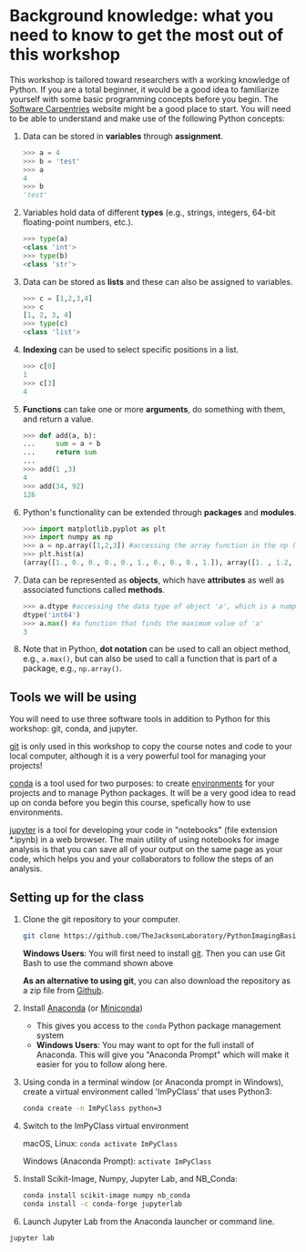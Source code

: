 # Background knowledge: what you need to know to get the most out of this workshop

This workshop is tailored toward researchers with a working knowledge of Python. If you are a total beginner, it would be a good idea to familiarize yourself with some basic programming concepts before you begin. The [Software Carpentries](http://swcarpentry.github.io/python-novice-gapminder/) website might be a good place to start. You will need to be able to understand and make use of the following Python concepts:

1. Data can be stored in **variables** through **assignment**.

    ```python
    >>> a = 4
    >>> b = 'test'
    >>> a
    4
    >>> b
    'test'
    ```

2. Variables hold data of different **types** (e.g., strings, integers, 64-bit floating-point numbers, etc.).

    ```python
    >>> type(a)
    <class 'int'>
    >>> type(b)
    <class 'str'>
    ```

3. Data can be stored as **lists** and these can also be assigned to variables.

    ```python
    >>> c = [1,2,3,4]
    >>> c
    [1, 2, 3, 4]
    >>> type(c)
    <class 'list'>
    ```

4. **Indexing** can be used to select specific positions in a list.

    ```python
    >>> c[0]
    1
    >>> c[3]
    4
    ```

5. **Functions** can take one or more **arguments**, do something with them, and return a value.

    ```python
    >>> def add(a, b):
    ...     sum = a + b
    ...     return sum
    ...
    >>> add(1 ,3)
    4
    >>> add(34, 92)
    126
    ```

6. Python's functionality can be extended through **packages** and **modules**.

    ```python
    >>> import matplotlib.pyplot as plt
    >>> import numpy as np
    >>> a = np.array([1,2,3]) #accessing the array function in the np (numpy) package to create an array object
    >>> plt.hist(a)
    (array([1., 0., 0., 0., 0., 1., 0., 0., 0., 1.]), array([1. , 1.2, 1.4, 1.6, 1.8, 2. , 2.2, 2.4, 2.6, 2.8, 3. ]), <a list of 10 Patch objects>)
    ```

7. Data can be represented as **objects**, which have **attributes** as well as associated functions called **methods**.

    ```python
    >>> a.dtype #accessing the data type of object 'a', which is a numpy array (created in #6 above)
    dtype('int64')
    >>> a.max() #a function that finds the maximum value of 'a'
    3
    ```

8. Note that in Python, **dot notation** can be used to call an object method, e.g., `a.max()`, but can also be used to call a function that is part of a package, e.g., `np.array()`.

## Tools we will be using

You will need to use three software tools in addition to Python for this workshop: git, conda, and jupyter.

[git](https://git-scm.com) is only used in this workshop to copy the course notes and code to your local computer, although it is a very powerful tool for managing your projects!

[conda](https://conda.io/docs/) is a tool used for two purposes: to create [environments](https://conda.io/docs/user-guide/tasks/manage-environments.html) for your projects and to manage Python packages. It will be a very good idea to read up on conda before you begin this course, spefically how to use environments.

[jupyter](http://jupyter.org) is a tool for developing your code in "notebooks" (file extension \*.ipynb) in a web browser. The main utility of using notebooks for image analysis is that you can save all of your output on the same page as your code, which helps you and your collaborators to follow the steps of an analysis.

## Setting up for the class

1. Clone the git repository to your computer.

    ```bash
    git clone https://github.com/TheJacksonLaboratory/PythonImagingBasic.git

    ```

    **Windows Users**: You will first need to install [git](https://git-scm.com/download/win). Then you can use Git Bash to use the command shown above

    **As an alternative to using git**, you can also download the repository as a zip file from [Github](https://github.com/TheJacksonLaboratory/Basic_skimageJAX/archive/3.1.zip).

2. Install [Anaconda](https://www.anaconda.com/download/) (or [Miniconda](https://conda.io/miniconda.html))
    * This gives you access to the `conda` Python package management system
    * **Windows Users**: You may want to opt for the full install of Anaconda. This will give you "Anaconda Prompt" which will make it easier for you to follow along here.

3. Using conda in a terminal window (or Anaconda prompt in Windows), create a virtual environment called 'ImPyClass' that uses Python3:

    ```bash
    conda create -n ImPyClass python=3
    ```
  
4. Switch to the ImPyClass virtual environment

      macOS, Linux: `conda activate ImPyClass`

      Windows (Anaconda Prompt): `activate ImPyClass`

5. Install Scikit-Image, Numpy, Jupyter Lab, and NB_Conda:

    ```bash
    conda install scikit-image numpy nb_conda
    conda install -c conda-forge jupyterlab
    ```

6. Launch Jupyter Lab from the Anaconda launcher or command line.

```bash
jupyter lab
```
